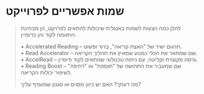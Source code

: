 # שמות אפשריים לפרוייקט

> להלן כמה הצעות לשמות באנגלית שיכולות להתאים לפרויקט, הן מבחינת התאמה לקוד והן כדומיין:
> 
> • Accelerated Reading – תרגום ישיר של "האצת קריאה", ברור ופשוט.  
> • Read Accelerator – שם שמתאר את הכלי כמנוע שמאיץ את תהליך הקריאה.  
> • AccelRead – גרסה מקוצרת וקליטה, עם ניחוח טכנולוגי שמתאים לקוד ודומיין.  
> • Reading Boost – שם שמעביר את התחושה של "תוספת" או "דחיפה" לשיפור יכולות הקריאה.
>
> מה דעתך? האם יש כיוון מסוים או סגנון שמועדף עליך?